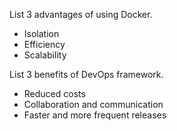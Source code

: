 List 3 advantages of using Docker. 
  - Isolation
  - Efficiency
  - Scalability

List 3 benefits of DevOps framework.
  - Reduced costs
  - Collaboration and communication
  - Faster and more frequent releases
